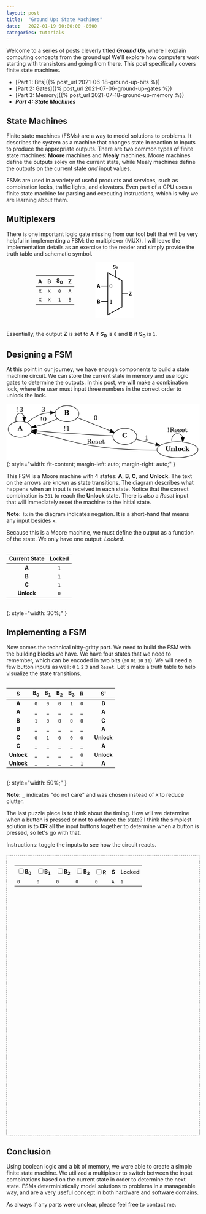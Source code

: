 ```yaml
---
layout: post
title:  "Ground Up: State Machines"
date:   2022-01-19 00:00:00 -0500
categories: tutorials
---
```


<script src="https://cdnjs.cloudflare.com/ajax/libs/paper.js/0.12.15/paper-full.min.js" integrity="sha512-ovjLI1ZcZe6bw+ImQ21r+sv8q/Vwob2kq7tFidK6E1LWfi0T4uobbmpfEU1//a9h9o5Kkt+MnMWf6rWlg0EiMw==" crossorigin="anonymous" referrerpolicy="no-referrer"></script>
<script type="text/javascript">
    window.globals = {};
    function updateState(checkbox, global) {
        window.globals[global] = checkbox.checked;
        window.globals.updateLock();
        updateTables();
    }
    function updateTables() {
        updateLockTable();
    }
    function updateLockTable() {
        var row = document.getElementById("lockTable").children[0].children[1].children;
        row[0].children[0].innerText = window.globals["lockB0"] ? "1" : "0";
        row[1].children[0].innerText = window.globals["lockB1"] ? "1" : "0";
        row[2].children[0].innerText = window.globals["lockB2"] ? "1" : "0";
        row[3].children[0].innerText = window.globals["lockB3"] ? "1" : "0";
        row[4].children[0].innerText = window.globals["lockR"] ? "1" : "0";
        row[5].children[0].innerText = window.globals["lockS"] || "A";
        row[6].children[0].innerText = window.globals["lockL"] || "1";
    }
    window.onload = function() {
        window.globals.updateLock();
        updateTables()
    }
</script>
<style type="text/css" media="all">
.gate {
    vertical-align: middle;
    width: unset;
}
p.gate {
    vertical-align: unset;
}
.table-div {
    vertical-align: middle;
}
.interactive {
    padding: 20px;
    margin: 20px auto;
    border: 1px dashed gray;
}
.table-div table {
    margin-bottom: 5px;
    margin-top: 5px;
}
table {
    margin: 30px auto;
}
#lock {
    width: 600px;
    height: 600px;
    display: inline-block;
    vertical-align: middle;
    margin-left: 40px;
}
</style>

Welcome to a series of posts cleverly titled ***Ground Up***,
where I explain computing concepts from the ground up! We'll explore
how computers work starting with transistors and going from there.
This post specifically covers finite state machines.

* [Part 1: Bits]({% post_url 2021-06-18-ground-up-bits %})
* [Part 2: Gates]({% post_url 2021-07-06-ground-up-gates %})
* [Part 3: Memory]({% post_url 2021-07-18-ground-up-memory %})
* ***Part 4: State Machines***

## State Machines
Finite state machines (FSMs) are a way to model solutions to problems. It
describes the system as a machine that changes state in reaction to
inputs to produce the appropriate outputs. There are two common types of
finite state machines: **Moore** machines and **Mealy** machines. Moore
machines define the outputs soley on the current state, while Mealy
machines define the outputs on the current state *and* input values.

FSMs are used in a variety of useful products and services, such as
combination locks, traffic lights, and elevators. Even part of a CPU
uses a finite state machine for parsing and executing instructions,
which is why we are learning about them.

## Multiplexers
There is one important logic gate missing from our tool belt that will
be very helpful in implementing a FSM: the multiplexer (MUX). I will leave
the implementation details as an exercise to the reader and simply provide
the truth table and schematic symbol.

<div class="table-div" style="width: 100%; display: inline-block; margin-bottom: 20px;">
<table class="gate" style="margin: 0 10% 0 15%; display: inline-block;">
  <thead>
    <tr>
      <th style="text-align: center">A</th>
      <th style="text-align: center">B</th>
      <th style="text-align: center">S<sub>0</sub></th>
      <th style="text-align: center">Z</th>
    </tr>
  </thead>
  <tbody>
    <tr>
      <td style="text-align: center"><code class="highlighter-rouge">X</code></td>
      <td style="text-align: center"><code class="highlighter-rouge">X</code></td>
      <td style="text-align: center"><code class="highlighter-rouge">0</code></td>
      <td style="text-align: center"><code class="highlighter-rouge">A</code></td>
    </tr>
    <tr>
      <td style="text-align: center"><code class="highlighter-rouge">X</code></td>
      <td style="text-align: center"><code class="highlighter-rouge">X</code></td>
      <td style="text-align: center"><code class="highlighter-rouge">1</code></td>
      <td style="text-align: center"><code class="highlighter-rouge">B</code></td>
    </tr>
  </tbody>
</table>
<img src="/assets/kb/gates/MUX.svg" style="display: inline-block; width: 20%; vertical-align: middle"/>
</div>

Essentially, the output **Z** is set to **A** if **S<sub>0</sub>** is `0` and **B** if **S<sub>0</sub>** is `1`.


## Designing a FSM
At this point in our journey, we have enough components to build a state
machine circuit. We can store the current state in memory and use logic
gates to determine the outputs.  In this post, we will make a combination
lock, where the user must input three numbers in the correct order to
unlock the lock.

![lock-fsm](/assets/ground-up/lock.png)
{: style="width: fit-content; margin-left: auto; margin-right: auto;" }

This FSM is a Moore machine with 4 states: **A**, **B**, **C**, and
**Unlock**. The text on the arrows are known as state transitions.
The diagram describes what happens when an input is received in each
state. Notice that the correct combination is `301` to reach the
**Unlock** state. There is also a *Reset* input that will immediately
reset the machine to the initial state.

**Note:** `!x` in the diagram indicates negation. It is a short-hand that
means any input besides `x`.

Because this is a Moore machine, we must define the output as a function
of the state. We only have one output: *Locked*.

| Current State   | Locked   |
| :-------------: | :------: |
| **A**           | `1`      |
| **B**           | `1`      |
| **C**           | `1`      |
| **Unlock**      | `0`      |
{: style="width: 30%;" }

## Implementing a FSM
Now comes the technical nitty-gritty part. We need to build the FSM
with the building blocks we have. We have four states that we need to
remember, which can be encoded in two bits (`00` `01` `10` `11`). We
will need a few button inputs as well: `0` `1` `2` `3` and `Reset`. Let's
make a truth table to help visualize the state transitions.

| S            | B<sub>0</sub> | B<sub>1</sub> | B<sub>2</sub> | B<sub>3</sub> | R      |        | S'         |
| :----------: | :----:        | :----:        | :----:        | :----:        | :----: | :----: | :----:     |
| **A**        | `0`           | `0`           | `0`           | `1`           | `0`    |        | **B**      |
| **A**        | _             | _             | _             | _             | _      |        | **A**      |
| **B**        | `1`           | `0`           | `0`           | `0`           | `0`    |        | **C**      |
| **B**        | _             | _             | _             | _             | _      |        | **A**      |
| **C**        | `0`           | `1`           | `0`           | `0`           | `0`    |        | **Unlock** |
| **C**        | _             | _             | _             | _             | _      |        | **A**      |
| **Unlock**   | _             | _             | _             | _             | `0`    |        | **Unlock** |
| **Unlock**   | _             | _             | _             | _             | `1`    |        | **A**      |
{: style="width: 50%;" }

**Note:** `_` indicates "do not care" and was chosen instead of `X`
to reduce clutter.

The last puzzle piece is to think about the timing. How will we determine
when a button is pressed or not to advance the state? I think the simplest
solution is to **OR** all the input buttons together to determine when a button
is pressed, so let's go with that.

Instructions: toggle the inputs to see how the circuit reacts.

<div class="interactive">
<div class="table-div">
<table class="gate" id="lockTable">
    <tr>
        <th><input type="checkbox" onclick="updateState(this, 'lockB0');"><label>B<sub>0</sub></label></th>
        <th><input type="checkbox" onclick="updateState(this, 'lockB1');"><label>B<sub>1</sub></label></th>
        <th><input type="checkbox" onclick="updateState(this, 'lockB2');"><label>B<sub>2</sub></label></th>
        <th><input type="checkbox" onclick="updateState(this, 'lockB3');"><label>B<sub>3</sub></label></th>
        <th><input type="checkbox" onclick="updateState(this, 'lockR');"><label>R</label></th>
        <th>S</th>
        <th>Locked</th>
    </tr>
    <tr>
        <td><code>0</code></td>
        <td><code>0</code></td>
        <td><code>0</code></td>
        <td><code>0</code></td>
        <td><code>0</code></td>
        <td><code>A</code></td>
        <td><code>1</code></td>
    </tr>
</table>
</div>

<script type="text/paperscript" canvas="lock">
{% include_relative _ground_up/lock.js %}
</script>
<canvas id="lock" resize></canvas>
</div>

## Conclusion
Using boolean logic and a bit of memory, we were able to create a simple
finite state machine. We utilized a multiplexer to switch between the input
combinations based on the current state in order to determine the next state.
FSMs deterministically model solutions to problems in a manageable way,
and are a very useful concept in both hardware and software domains.

As always if any parts were unclear, please feel free to contact me.
